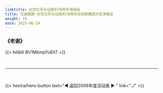 ```yaml
---
linktitle: 纪念红军长征胜利70周年演唱会
title: 红旗飘飘·纪念红军长征胜利70周年总政歌舞团大型演唱会
weight: 15
date: 2025-06-29
---
```


### 《老谢》

{{< bilibili BV1MbmpYuEhT >}}

<br>
<hr>
<br>

{{< hextra/hero-button text="◀ 返回2006年度活动表 ▶ " link="../" >}}